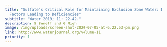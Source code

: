 ```yaml
---
title: "Sulfate’s Critical Role for Maintaining Exclusion Zone Water: Dietary
  Factors Leading to Deficiencies"
subtitle: "Water 2019; 11: 22-42."
description: S Seneff and G Nigh
image: /img/uploads/screen-shot-2020-07-05-at-6.22.53-pm.png
link: http://www.waterjournal.org/volume-11
priority: 1
---
```

